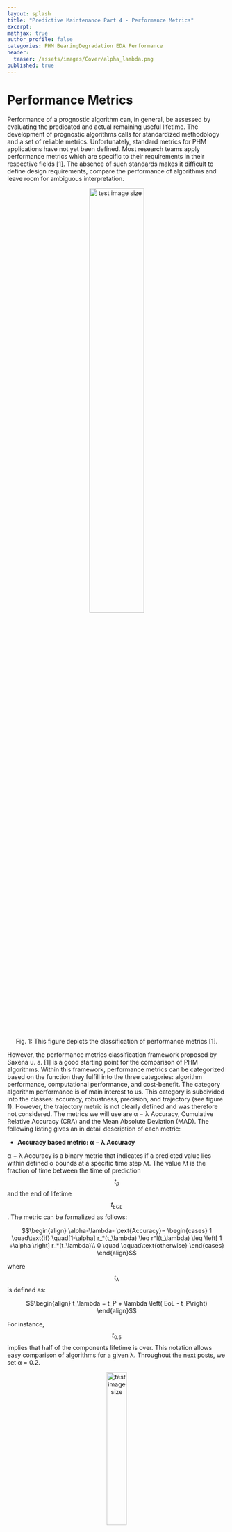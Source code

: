 ```yaml
---
layout: splash
title: "Predictive Maintenance Part 4 - Performance Metrics"
excerpt:
mathjax: true
author_profile: false
categories: PHM BearingDegradation EDA Performance
header:
  teaser: /assets/images/Cover/alpha_lambda.png
published: true
---
```




Performance Metrics
===================

Performance of a prognostic algorithm can, in general, be assessed by evaluating the predicated and actual remaining useful lifetime. The development of prognostic algorithms calls for standardized methodology and a set of reliable metrics. Unfortunately, standard metrics for PHM applications have not yet been defined. Most research teams apply performance metrics which are specific to their requirements in their respective fields [1].
The absence of such standards makes it difficult to define design requirements, compare the performance of algorithms and leave room for ambiguous interpretation.

<div style="text-align:center">
<img src="/assets/images/PHM/Introduction/metrics_classes.png" alt="test image size" height="50%" width="50%">
<figcaption>Fig. 1: This  figure depicts the classification of performance metrics [1].</figcaption>
</div>


However, the performance metrics classification framework proposed by Saxena u. a. [1] is a good starting point for the comparison of PHM algorithms. Within this framework, performance metrics can be categorized based on the function they fulfill into the three categories: algorithm performance, computational performance, and cost-benefit. The category algorithm performance is of main interest to us. This category is subdivided into the classes: accuracy, robustness, precision, and trajectory (see figure 1). However, the trajectory metric is not clearly defined and was therefore not considered. The metrics we will use are α − λ Accuracy, Cumulative Relative Accuracy (CRA) and the Mean Absolute Deviation (MAD). The following listing gives an in detail description of each metric:

-  **Accuracy based metric: α − λ Accuracy**

α − λ Accuracy is a binary metric that indicates if a predicted value lies within defined α bounds at a specific time step λt. The value λt is the fraction of time between the time of prediction $$t_p$$ and the end of lifetime $$t_{EOL}$$. The metric can be formalized as follows:

  $$\begin{align}
   	\alpha-\lambda-  \text{Accuracy}=
          \begin{cases}
          1 \quad\text{if} \quad[1-\alpha] r_*(t_\lambda) \leq r^l(t_\lambda) \leq \left[ 1 +\alpha \right] r_*(t_\lambda)\\
          0 \quad   \qquad\text{otherwise}
          \end{cases}
    \end{align}$$

where $$t_\lambda$$ is defined as:

$$\begin{align}
    t_\lambda = t_P + \lambda \left( EoL - t_P\right)
  \end{align}$$

For instance, $$t_{0.5}$$ implies that half of the components lifetime is over. This notation allows easy
comparison of algorithms for a given λ. Throughout the next posts, we set α = 0.2.

<div style="text-align:center">
<img src="/assets/images/PHM/Introduction/alpha_lambda.png" alt="test image size" height="30%" width="30%">
<figcaption>Fig. 2: Plot depicting the alpha lambda accuracy metric. The blue shaded area represents the accuracy cone [2].</figcaption>
</div>



   - **Accuracy based metric: Cumulative Relative Accuracy (CRA)**

Relative Accuracy (RA) is a metric similar to the $$\alpha-\lambda$$ Accuracy, but instead of outputting a binary value the RA quantifies the prediction accuracy. RA is formalized as:


$$\begin{align}
   	\text{RA}_\lambda = 1- \dfrac{\left|r_\ast(t_\lambda)-r^l(t_\lambda)\right|  }{r_\ast(t_\lambda)}
   	\end{align}$$


The Cumulative Relative Accuracy then gives an impression of the general performance of the algorithm since the RA only gives information about the algorithm performance at a specific point in time $$t_\lambda$$. The CRA is defined as a normalized weighted sum of relative prediction accuracies at specific instances [1]:


$$\begin{align}
   	\text{CRA}_\lambda = \dfrac{1}{\left| l_\lambda \right| }\sum_{i=1}^{l_\lambda}w(r^l)\cdot RA_\lambda
\end{align}$$


where $$l_\lambda $$ is the set of all time indexes before the prediction is made and $$\mid l_\lambda \mid$$ is the cardinality of the set. $$w(r^l)$$ is a set of weights which allows us to give accuracies close to EOL a higher importance. The CRA is restricted a range between 0 and 1 where CRA= 1 is a perfect score. For a prediction error larger than $$100\%$$ the CRA is set to zero.


- **Precision based metric: Mean absolute deviation from the sample median**

 The Mean absolute deviation from the sample median (MAD) is a resistant estimator of the dispersion or spread of the error. If the sample size is expected to be low or outliers might be encountered, the MAD is a robust metric that allows making meaningful inferences [1].  It is defined as follows:


$$\begin{align}
 	AD(i)=\dfrac{1}{n} \sum_{l=1}^n \mid \Delta^l(i) - M \mid
 	\end{align}$$

  where $$M = \underset{l}{\mathrm{median}}  \left( \Delta^l(i)\right)$$ and median is the $$\dfrac{n+1}{2}$$ th order statistic. The perfect MAD score is 0.

- **Robustness based metric**

Robustness metrics quantify the sensitivity of prognostic algorithms to inherent variations of the input data. For this task, the influence of the number of training datasets on the performance of the prognostic algorithm was evaluated.  



A detailed discussion of performance metrics and their application can be found in [1].

## Implementation

The implementation of both performance metrics in python is pretty straight forward. Therefore I will just post the code. First, let us implement the α − λ Accuracy metric. 


###  α − λ Accuracy

```python
#α − λ Accuracy
def alpha_lambda(RULTrue, predictedRUL):
    alpha = 0.2
    lambda1 = 1
    alpha_lamda_flag = []
    alpha_upper = RULTrue * (1+alpha);

    alpha_lower = RULTrue * (1-alpha);
    for i in range(len(RULTrue)):
        if predictedRUL[i] < alpha_upper[i] and predictedRUL[i] > alpha_lower[i]:
            alpha_lamda_flag.append(1)
        else:
            alpha_lamda_flag.append(0)

    return alpha_lamda_flag



```


```python
import numpy as np
import pandas as pd
RULTrue =np.array([1,0.9,0.8,0.7,0.6,0.5,0.4,0.3,0.2,0.1,0])
predictedRUL = np.array([0.9,0.8,0.63,0.6,0.55,0.6,0.45,0.3,0.2,0.08,0.02])
alpha_lamda_flag = alpha_lambda(RULTrue, predictedRUL)
print(alpha_lamda_flag)
```

    [1, 1, 0, 1, 1, 0, 1, 1, 1, 0, 0]



```python
# Plot alpha-lambda metric
%matplotlib inline
import matplotlib.pyplot as plt
RULTrue =np.array([1,0.9,0.8,0.7,0.6,0.5,0.4,0.3,0.2,0.1,0])
predictedRUL = np.array([0.9,0.8,0.63,0.6,0.55,0.6,0.45,0.3,0.2,0.08,0.02])
alpha = 0.2
alpha_upper = RULTrue * (1+alpha);

alpha_lower = RULTrue * (1-alpha);
x = [0,0.1,0.2,0.3,0.4,0.5,0.6,0.7,0.8,0.9,1]
# Create a figure of given size
fig = plt.figure(figsize=(10,8))
# Add a subplot
ax = fig.add_subplot(111)
plt.rcParams.update({'font.size': 20})
plt.tick_params(axis='both', which='major', labelsize=20)
plt.tick_params(axis='both', which='minor', labelsize=20)
# Set title
plt.plot(x,RULTrue,label="True RUL")


plt.gca().fill_between(x, alpha_lower,alpha_upper, color="#dddddd")

plt.scatter(x,predictedRUL,label="Predicted RUL")

ax.set_xticks([0,0.2,0.4,0.6,0.8,1])
plt.margins(0)
ax.set_xlabel("Time index", fontsize=20)
ax.set_ylabel("RUL", fontsize=20)
leg = plt.legend()


```

<div style="text-align:center">
<img src="/assets/images/PHM/Introduction/RUL.png" alt="test image size" height="60%" width="60%">
<figcaption>Fig. 3: RUL prediction based on RULTrue and predictedRUL. Predictions which are within the shaded cone will be labeled as "true" and dots outside the shaded cone as "false" by the α − λ Accuracy metric.</figcaption>
</div>



### Cumulative Relative Accuracy

Next we will implement the Cumulative Relative Accuracy or CRA.


```python
#Python code for prognostic metrics - Cumulative Relative Accuracy
def cum_RA(RULTrue, predictedRUL):

    w_r = 1 # weight factor function of the RUL

    #Calculation of Relative Accuracy

    RA =  1 - abs((RULTrue-predictedRUL)/RULTrue);

    p_lambda = len(RA);

    # Cumulative Relative Accuracy
    CRA = (1/abs(p_lambda))*sum(w_r*RA);

    return CRA
```


```python
CRA = cum_RA(RULTrue, predictedRUL)
print(CRA)
```

    0.0204166666667


    Now let's do some quick sanity checks by considering two extreme cases: perfect prediction and zero RUL prediction.


```python
RULTrue =np.array([120,100,80,60,40,20])
predictedRUL = np.array([120,100,80,60,40,20])

alpha_lamda_flag = alpha_lambda(RULTrue, predictedRUL)
print("Perfect prediction result α − λ Accuracy: {}".format(alpha_lamda_flag))

CRA = cum_RA(RULTrue, predictedRUL)
print("Perfect prediction result CRA {}".format(CRA))
```

    Perfect prediction result α − λ Accuracy: [1, 1, 1, 1, 1, 1]
    Perfect prediction result CRA 1.0



```python
RULTrue =np.array([120,100,80,60,40,20])
predictedRUL = np.array([0,0,0,0,0,0])

alpha_lamda_flag = alpha_lambda(RULTrue, predictedRUL)
print("Zero prediction result α − λ Accuracy: {}".format(alpha_lamda_flag))

CRA = cum_RA(RULTrue, predictedRUL)
print("Zero prediction result CRA: {}".format(CRA))
```

    Zero prediction result α − λ Accuracy: [0, 0, 0, 0, 0, 0]
    Zero prediction result CRA: 0.0


The results align with our expectations. Now we are ready to apply these metrics.

References
----------

[1] SAXENA, Abhinav ; CELAYA, Jose ; BALABAN, Edward ; GOEBEL, Kai ; SAHA, Bhaskar ; SAHA, Sankalita ; SCHWABACHER, Mark: Metrics for Evaluating Performance of Prognostic Techniques. (2008)

[2] SHANE, Butler: Prognostic Algorithms and for Condition Monitoring and Remaining Useful Life Estiamtion, Diss., 2012
